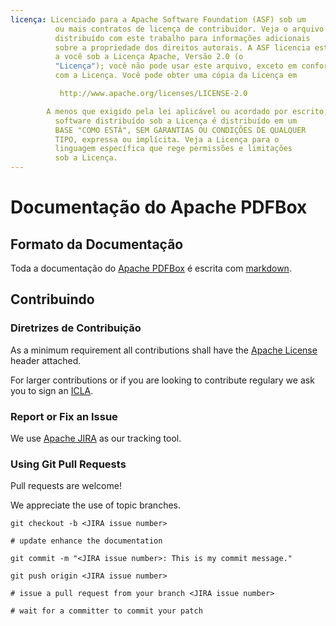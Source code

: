 ```yaml
---
licença: Licenciado para a Apache Software Foundation (ASF) sob um
          ou mais contratos de licença de contribuidor. Veja o arquivo AVISO
          distribuído com este trabalho para informações adicionais
          sobre a propriedade dos direitos autorais. A ASF licencia este arquivo
          a você sob a Licença Apache, Versão 2.0 (o
          "Licença"); você não pode usar este arquivo, exceto em conformidade
          com a Licença. Você pode obter uma cópia da Licença em

           http://www.apache.org/licenses/LICENSE-2.0

        A menos que exigido pela lei aplicável ou acordado por escrito,
          software distribuído sob a Licença é distribuído em um
          BASE "COMO ESTÁ", SEM GARANTIAS OU CONDIÇÕES DE QUALQUER
          TIPO, expressa ou implícita. Veja a Licença para o
          linguagem específica que rege permissões e limitações
          sob a Licença.
---
```

Documentação do Apache PDFBox
===========================

Formato da Documentação
--------------------

Toda a documentação do [Apache PDFBox](http://pdfbox.apache.org/) é escrita com [markdown](http://daringfireball.net/projects/markdown/syntax). 

Contribuindo
------------

### Diretrizes de Contribuição

As a minimum requirement all contributions shall have the [Apache License](http://www.apache.org/licenses/LICENSE-2.0.html#apply) header attached.

For larger contributions or if you are looking to contribute regulary we ask you to sign an [ICLA](http://www.apache.org/licenses/#clas).

### Report or Fix an Issue

We use [Apache JIRA](https://issues.apache.org/jira/browse/PDFBOX) as our tracking tool.

### Using Git Pull Requests

Pull requests are welcome!

We appreciate the use of topic branches.

    git checkout -b <JIRA issue number>

    # update enhance the documentation

    git commit -m "<JIRA issue number>: This is my commit message."

    git push origin <JIRA issue number>

    # issue a pull request from your branch <JIRA issue number>
    
    # wait for a committer to commit your patch
